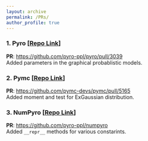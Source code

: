 ```yaml
---
layout: archive
permalink: /PRs/
author_profile: true
---
```


### 1. Pyro [[Repo Link](https://github.com/pyro-ppl/pyro)]
**PR**: <https://github.com/pyro-ppl/pyro/pull/3039> <br>
Added parameters in the graphical probablistic models.

### 2. Pymc [[Repo Link](https://github.com/pymc-devs/pymc)]
**PR**: <https://github.com/pymc-devs/pymc/pull/5165> <br>
Added moment and test for ExGaussian distribution. 

### 3. NumPyro [[Repo Link](https://github.com/pyro-ppl/numpyro)]
**PR**: <https://github.com/pyro-ppl/numpyro> <br>
Added `__repr__` methods for various constarints. 